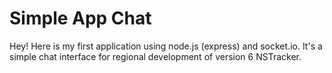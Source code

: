 Simple App Chat
===================


Hey! Here is my first application using node.js (express) and socket.io. It's a simple chat interface for regional development of version 6 NSTracker.
